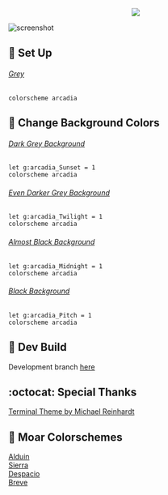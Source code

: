 <p align="center">
<img src="https://user-images.githubusercontent.com/11221489/46833675-1b185700-cd5e-11e8-94bc-53893f3abb5f.png"/>
</p>

![screenshot](https://user-images.githubusercontent.com/11221489/46833217-e6f06680-cd5c-11e8-963d-e856f934acba.png)

:space_invader: Set Up
------

###### [Grey](https://user-images.githubusercontent.com/11221489/33702729-cb2f954a-dad9-11e7-9978-e380eb64537d.png)
```
colorscheme arcadia 
```

:milky_way: Change Background Colors
------

###### [Dark Grey Background]()
```VimL
let g:arcadia_Sunset = 1
colorscheme arcadia
```

###### [Even Darker Grey Background]()
```VimL
let g:arcadia_Twilight = 1
colorscheme arcadia
```

###### [Almost Black Background]()
```VimL
let g:arcadia_Midnight = 1
colorscheme arcadia
```

###### [Black Background]()
```
let g:arcadia_Pitch = 1
colorscheme arcadia
```

:crescent_moon: Dev Build
----------------------------
Development branch [here](https://github.com/AlessandroYorba/Arcadia/tree/nightly)

:octocat: Special Thanks
-----------------
[Terminal Theme by Michael Reinhardt](https://github.com/mreinhardt)<br>

:octopus: Moar Colorschemes
-------
[Alduin](https://github.com/AlessandroYorba/Alduin)<br>
[Sierra](https://github.com/AlessandroYorba/Sierra)<br>
[Despacio](https://github.com/AlessandroYorba/Despacio)<br>
[Breve](https://github.com/AlessandroYorba/Breve)<br>
